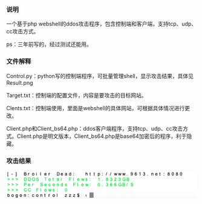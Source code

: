 ### 说明
一个基于php webshell的ddos攻击程序，包含控制端和客户端，支持tcp、udp、cc攻击方式。

ps：三年前写的，经过测试还能用。

### 文件解释
Control.py：python写的控制端程序，可批量管理shell，显示攻击结果，具体见Result.png

Target.txt：控制端的配置文件，内容是要攻击的目标网站。

Clents.txt：控制端使用，里面是webshell的具体网站，可根据具体情况进行更改。

Client.php和Client_bs64.php：ddos客户端程序，支持tcp、udp、cc攻击方式。Client.php是明文版本，Client_bs64.php是base64加密后的程序，利于隐藏。


### 攻击结果

![Image text](Result.png)
